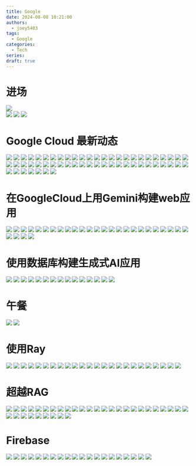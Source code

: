 ```yaml
---
title: Google
date: 2024-08-08 10:21:00
authors:
  - joey5403
tags: 
  - Google
categories:
  - Tech
series:
draft: true
---
```

# 进场
![](https://joeyzheng.tech/posts/images/google/IMG_20240808_085247.jpg)  
![](https://joeyzheng.tech/posts/images/google/IMG_20240808_092020.jpg)
![](https://joeyzheng.tech/posts/images/google/IMG_20240808_092349.jpg)
![](https://joeyzheng.tech/posts/images/google/IMG_20240808_093605.jpg)
# Google Cloud 最新动态
![](https://joeyzheng.tech/posts/images/google/IMG_20240808_100129.jpg)
![](https://joeyzheng.tech/posts/images/google/IMG_20240808_100156.jpg)
![](https://joeyzheng.tech/posts/images/google/IMG_20240808_100243.jpg)
![](https://joeyzheng.tech/posts/images/google/IMG_20240808_100344.jpg)
![](https://joeyzheng.tech/posts/images/google/IMG_20240808_100549.jpg)
![](https://joeyzheng.tech/posts/images/google/IMG_20240808_100742.jpg)
![](https://joeyzheng.tech/posts/images/google/IMG_20240808_100828.jpg)
![](https://joeyzheng.tech/posts/images/google/IMG_20240808_100939.jpg)
![](https://joeyzheng.tech/posts/images/google/IMG_20240808_101030.jpg)
![](https://joeyzheng.tech/posts/images/google/IMG_20240808_101107.jpg)
![](https://joeyzheng.tech/posts/images/google/IMG_20240808_101110.jpg)
![](https://joeyzheng.tech/posts/images/google/IMG_20240808_101128.jpg)
![](https://joeyzheng.tech/posts/images/google/IMG_20240808_101159.jpg)
![](https://joeyzheng.tech/posts/images/google/IMG_20240808_101236.jpg)
![](https://joeyzheng.tech/posts/images/google/IMG_20240808_101310.jpg)
![](https://joeyzheng.tech/posts/images/google/IMG_20240808_101343.jpg)
![](https://joeyzheng.tech/posts/images/google/IMG_20240808_101358.jpg)
![](https://joeyzheng.tech/posts/images/google/IMG_20240808_101422.jpg)
![](https://joeyzheng.tech/posts/images/google/IMG_20240808_101441.jpg)
![](https://joeyzheng.tech/posts/images/google/IMG_20240808_101549.jpg)
![](https://joeyzheng.tech/posts/images/google/IMG_20240808_101634.jpg)
![](https://joeyzheng.tech/posts/images/google/IMG_20240808_101707.jpg)
![](https://joeyzheng.tech/posts/images/google/IMG_20240808_101810.jpg)
![](https://joeyzheng.tech/posts/images/google/IMG_20240808_102021.jpg)
![](https://joeyzheng.tech/posts/images/google/IMG_20240808_102048.jpg)
![](https://joeyzheng.tech/posts/images/google/IMG_20240808_102131.jpg)
![](https://joeyzheng.tech/posts/images/google/IMG_20240808_102232.jpg)
![](https://joeyzheng.tech/posts/images/google/IMG_20240808_102305.jpg)
![](https://joeyzheng.tech/posts/images/google/IMG_20240808_102345.jpg)
![](https://joeyzheng.tech/posts/images/google/IMG_20240808_102500.jpg)
![](https://joeyzheng.tech/posts/images/google/IMG_20240808_102531.jpg)
![](https://joeyzheng.tech/posts/images/google/IMG_20240808_102552.jpg)
![](https://joeyzheng.tech/posts/images/google/IMG_20240808_102634.jpg)
![](https://joeyzheng.tech/posts/images/google/IMG_20240808_102710.jpg)
![](https://joeyzheng.tech/posts/images/google/IMG_20240808_102730.jpg)
![](https://joeyzheng.tech/posts/images/google/IMG_20240808_102823.jpg)
![](https://joeyzheng.tech/posts/images/google/IMG_20240808_102837.jpg)
![](https://joeyzheng.tech/posts/images/google/IMG_20240808_102907.jpg)
![](https://joeyzheng.tech/posts/images/google/IMG_20240808_103014.jpg)
![](https://joeyzheng.tech/posts/images/google/IMG_20240808_103055.jpg)
![](https://joeyzheng.tech/posts/images/google/IMG_20240808_103125.jpg)
![](https://joeyzheng.tech/posts/images/google/IMG_20240808_103150.jpg)
![](https://joeyzheng.tech/posts/images/google/IMG_20240808_103159.jpg)
![](https://joeyzheng.tech/posts/images/google/IMG_20240808_103210.jpg)
![](https://joeyzheng.tech/posts/images/google/IMG_20240808_103259.jpg)
![](https://joeyzheng.tech/posts/images/google/IMG_20240808_103349.jpg)
![](https://joeyzheng.tech/posts/images/google/IMG_20240808_103422.jpg)
![](https://joeyzheng.tech/posts/images/google/IMG_20240808_103442.jpg)
![](https://joeyzheng.tech/posts/images/google/IMG_20240808_103512.jpg)
![](https://joeyzheng.tech/posts/images/google/IMG_20240808_103549.jpg)
![](https://joeyzheng.tech/posts/images/google/IMG_20240808_103553.jpg)
![](https://joeyzheng.tech/posts/images/google/IMG_20240808_103712.jpg)
![](https://joeyzheng.tech/posts/images/google/IMG_20240808_103727.jpg)
![](https://joeyzheng.tech/posts/images/google/IMG_20240808_103807.jpg)
![](https://joeyzheng.tech/posts/images/google/IMG_20240808_103915.jpg)
![](https://joeyzheng.tech/posts/images/google/IMG_20240808_103952.jpg)
![](https://joeyzheng.tech/posts/images/google/IMG_20240808_104014.jpg)

# 在GoogleCloud上用Gemini构建web应用
![](https://joeyzheng.tech/posts/images/google/IMG_20240808_104607.jpg)
![](https://joeyzheng.tech/posts/images/google/IMG_20240808_104632.jpg)
![](https://joeyzheng.tech/posts/images/google/IMG_20240808_104739.jpg)
![](https://joeyzheng.tech/posts/images/google/IMG_20240808_104745.jpg)
![](https://joeyzheng.tech/posts/images/google/IMG_20240808_105042.jpg)
![](https://joeyzheng.tech/posts/images/google/IMG_20240808_105318.jpg)
![](https://joeyzheng.tech/posts/images/google/IMG_20240808_105807.jpg)
![](https://joeyzheng.tech/posts/images/google/IMG_20240808_110440.jpg)
![](https://joeyzheng.tech/posts/images/google/IMG_20240808_110456.jpg)
![](https://joeyzheng.tech/posts/images/google/IMG_20240808_110517.jpg)
![](https://joeyzheng.tech/posts/images/google/IMG_20240808_110742.jpg)
![](https://joeyzheng.tech/posts/images/google/IMG_20240808_110852.jpg)
![](https://joeyzheng.tech/posts/images/google/IMG_20240808_111210.jpg)
![](https://joeyzheng.tech/posts/images/google/IMG_20240808_111354.jpg)
![](https://joeyzheng.tech/posts/images/google/IMG_20240808_111812.jpg)
![](https://joeyzheng.tech/posts/images/google/IMG_20240808_111818.jpg)
![](https://joeyzheng.tech/posts/images/google/IMG_20240808_111918.jpg)
![](https://joeyzheng.tech/posts/images/google/IMG_20240808_112023.jpg)
![](https://joeyzheng.tech/posts/images/google/IMG_20240808_112227.jpg)
![](https://joeyzheng.tech/posts/images/google/IMG_20240808_112321.jpg)
![](https://joeyzheng.tech/posts/images/google/IMG_20240808_112603.jpg)
![](https://joeyzheng.tech/posts/images/google/IMG_20240808_112619.jpg)
![](https://joeyzheng.tech/posts/images/google/IMG_20240808_112743.jpg)
![](https://joeyzheng.tech/posts/images/google/IMG_20240808_112804.jpg)
![](https://joeyzheng.tech/posts/images/google/IMG_20240808_112946.jpg)
![](https://joeyzheng.tech/posts/images/google/IMG_20240808_113030.jpg)
![](https://joeyzheng.tech/posts/images/google/IMG_20240808_113212.jpg)
![](https://joeyzheng.tech/posts/images/google/IMG_20240808_113229.jpg)
![](https://joeyzheng.tech/posts/images/google/IMG_20240808_113402.jpg)

# 使用数据库构建生成式AI应用
![](https://joeyzheng.tech/posts/images/google/IMG_20240808_114249.jpg)
![](https://joeyzheng.tech/posts/images/google/IMG_20240808_114321.jpg)
![](https://joeyzheng.tech/posts/images/google/IMG_20240808_114411.jpg)
![](https://joeyzheng.tech/posts/images/google/IMG_20240808_114432.jpg)
![](https://joeyzheng.tech/posts/images/google/IMG_20240808_114527.jpg)
![](https://joeyzheng.tech/posts/images/google/IMG_20240808_114556.jpg)
![](https://joeyzheng.tech/posts/images/google/IMG_20240808_115054.jpg)
![](https://joeyzheng.tech/posts/images/google/IMG_20240808_115435.jpg)
![](https://joeyzheng.tech/posts/images/google/IMG_20240808_115659.jpg)
![](https://joeyzheng.tech/posts/images/google/IMG_20240808_115819.jpg)
![](https://joeyzheng.tech/posts/images/google/IMG_20240808_120221.jpg)
![](https://joeyzheng.tech/posts/images/google/IMG_20240808_120443.jpg)
![](https://joeyzheng.tech/posts/images/google/IMG_20240808_120837.jpg)
![](https://joeyzheng.tech/posts/images/google/IMG_20240808_120840.jpg)
![](https://joeyzheng.tech/posts/images/google/IMG_20240808_121255.jpg)
# 午餐
![](https://joeyzheng.tech/posts/images/google/IMG_20240808_122522.jpg)
![](https://joeyzheng.tech/posts/images/google/IMG_20240808_122537.jpg)
# 使用Ray
![](https://joeyzheng.tech/posts/images/google/IMG_20240808_132530.jpg)
![](https://joeyzheng.tech/posts/images/google/IMG_20240808_132713.jpg)
![](https://joeyzheng.tech/posts/images/google/IMG_20240808_132929.jpg)
![](https://joeyzheng.tech/posts/images/google/IMG_20240808_133059.jpg)
![](https://joeyzheng.tech/posts/images/google/IMG_20240808_133149.jpg)
![](https://joeyzheng.tech/posts/images/google/IMG_20240808_133204.jpg)
![](https://joeyzheng.tech/posts/images/google/IMG_20240808_133313.jpg)
![](https://joeyzheng.tech/posts/images/google/IMG_20240808_133356.jpg)
![](https://joeyzheng.tech/posts/images/google/IMG_20240808_134005.jpg)
![](https://joeyzheng.tech/posts/images/google/IMG_20240808_134158.jpg)
![](https://joeyzheng.tech/posts/images/google/IMG_20240808_134355.jpg)
![](https://joeyzheng.tech/posts/images/google/IMG_20240808_134533.jpg)
![](https://joeyzheng.tech/posts/images/google/IMG_20240808_134648.jpg)
![](https://joeyzheng.tech/posts/images/google/IMG_20240808_134758.jpg)
![](https://joeyzheng.tech/posts/images/google/IMG_20240808_134857.jpg)
![](https://joeyzheng.tech/posts/images/google/IMG_20240808_135207.jpg)
![](https://joeyzheng.tech/posts/images/google/IMG_20240808_135404.jpg)
![](https://joeyzheng.tech/posts/images/google/IMG_20240808_135728.jpg)
![](https://joeyzheng.tech/posts/images/google/IMG_20240808_135815.jpg)
![](https://joeyzheng.tech/posts/images/google/IMG_20240808_135842.jpg)
![](https://joeyzheng.tech/posts/images/google/IMG_20240808_140103.jpg)
![](https://joeyzheng.tech/posts/images/google/IMG_20240808_140124.jpg)
![](https://joeyzheng.tech/posts/images/google/IMG_20240808_140309.jpg)
![](https://joeyzheng.tech/posts/images/google/IMG_20240808_140343.jpg)
# 超越RAG
![](https://joeyzheng.tech/posts/images/google/IMG_20240808_141549.jpg)
![](https://joeyzheng.tech/posts/images/google/IMG_20240808_141634.jpg)
![](https://joeyzheng.tech/posts/images/google/IMG_20240808_141731.jpg)
![](https://joeyzheng.tech/posts/images/google/IMG_20240808_141823.jpg)
![](https://joeyzheng.tech/posts/images/google/IMG_20240808_141904.jpg)
![](https://joeyzheng.tech/posts/images/google/IMG_20240808_141952.jpg)
![](https://joeyzheng.tech/posts/images/google/IMG_20240808_142130.jpg)
![](https://joeyzheng.tech/posts/images/google/IMG_20240808_142154.jpg)
![](https://joeyzheng.tech/posts/images/google/IMG_20240808_142258.jpg)
![](https://joeyzheng.tech/posts/images/google/IMG_20240808_142417.jpg)
![](https://joeyzheng.tech/posts/images/google/IMG_20240808_142512.jpg)
![](https://joeyzheng.tech/posts/images/google/IMG_20240808_142556.jpg)
![](https://joeyzheng.tech/posts/images/google/IMG_20240808_142646.jpg)
![](https://joeyzheng.tech/posts/images/google/IMG_20240808_142725.jpg)
![](https://joeyzheng.tech/posts/images/google/IMG_20240808_142835.jpg)
![](https://joeyzheng.tech/posts/images/google/IMG_20240808_143055.jpg)
![](https://joeyzheng.tech/posts/images/google/IMG_20240808_143138.jpg)
![](https://joeyzheng.tech/posts/images/google/IMG_20240808_143323.jpg)
![](https://joeyzheng.tech/posts/images/google/IMG_20240808_143401.jpg)
![](https://joeyzheng.tech/posts/images/google/IMG_20240808_143434.jpg)
![](https://joeyzheng.tech/posts/images/google/IMG_20240808_143536.jpg)
![](https://joeyzheng.tech/posts/images/google/IMG_20240808_143603.jpg)
![](https://joeyzheng.tech/posts/images/google/IMG_20240808_143640.jpg)
![](https://joeyzheng.tech/posts/images/google/IMG_20240808_143711.jpg)
![](https://joeyzheng.tech/posts/images/google/IMG_20240808_143747.jpg)
![](https://joeyzheng.tech/posts/images/google/IMG_20240808_143758.jpg)
![](https://joeyzheng.tech/posts/images/google/IMG_20240808_143832.jpg)
![](https://joeyzheng.tech/posts/images/google/IMG_20240808_143900.jpg)
![](https://joeyzheng.tech/posts/images/google/IMG_20240808_144013.jpg)
![](https://joeyzheng.tech/posts/images/google/IMG_20240808_144130.jpg)
![](https://joeyzheng.tech/posts/images/google/IMG_20240808_144418.jpg)
![](https://joeyzheng.tech/posts/images/google/IMG_20240808_144435.jpg)
![](https://joeyzheng.tech/posts/images/google/IMG_20240808_144649.jpg)
![](https://joeyzheng.tech/posts/images/google/IMG_20240808_144759.jpg)
# Firebase
![](https://joeyzheng.tech/posts/images/google/IMG_20240808_150603.jpg)
![](https://joeyzheng.tech/posts/images/google/IMG_20240808_150617.jpg)
![](https://joeyzheng.tech/posts/images/google/IMG_20240808_150639.jpg)
![](https://joeyzheng.tech/posts/images/google/IMG_20240808_150658.jpg)
![](https://joeyzheng.tech/posts/images/google/IMG_20240808_150749.jpg)
![](https://joeyzheng.tech/posts/images/google/IMG_20240808_150813.jpg)
![](https://joeyzheng.tech/posts/images/google/IMG_20240808_150913.jpg)
![](https://joeyzheng.tech/posts/images/google/IMG_20240808_150927.jpg)
![](https://joeyzheng.tech/posts/images/google/IMG_20240808_151027.jpg)
![](https://joeyzheng.tech/posts/images/google/IMG_20240808_151200.jpg)
![](https://joeyzheng.tech/posts/images/google/IMG_20240808_151312.jpg)
![](https://joeyzheng.tech/posts/images/google/IMG_20240808_151329.jpg)
![](https://joeyzheng.tech/posts/images/google/IMG_20240808_151538.jpg)
![](https://joeyzheng.tech/posts/images/google/IMG_20240808_151603.jpg)
![](https://joeyzheng.tech/posts/images/google/IMG_20240808_151719.jpg)
![](https://joeyzheng.tech/posts/images/google/IMG_20240808_151850.jpg)
![](https://joeyzheng.tech/posts/images/google/IMG_20240808_152755.jpg)
![](https://joeyzheng.tech/posts/images/google/IMG_20240808_152904.jpg)
![](https://joeyzheng.tech/posts/images/google/IMG_20240808_153030.jpg)
![](https://joeyzheng.tech/posts/images/google/IMG_20240808_153108.jpg)